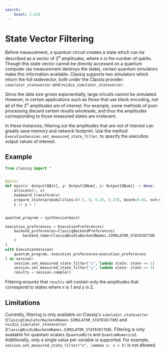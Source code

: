 ```yaml
---
search:
    boost: 2.610
---
```


# State Vector Filtering

Before measurement, a quantum circuit creates a state which can be described
as a vector of $2^n$ amplitudes, where $n$ is the number of qubits. Though this
state vector cannot be directly accessed on a quantum computer (as measurement
destroys the state), certain quantum simulators make this information available.
Classiq supports two simulators which return the full statevector, both under
the Classiq provider: `simulator_statevector` and `nvidia_simulator_statevector`.

Since the data size grows exponentially, large circuits cannot be simulated.
However, in certain applications such as those that use block encoding, not all
of the $2^n$ amplitudes are of interest. For example, some methods of
post-processing discard certain results wholesale, and thus the amplitudes
corresponding to those measured states are irrelevant.

In these instances, filtering out the amplitudes that are not of interest can
greatly save memory and network footprint. Use the method
`ExecutionSession.set_measured_state_filter`, to specify the execution output
values of interest.

## Example

```python
from classiq import *


@qfunc
def main(x: Output[QBit], y: Output[QNum], z: Output[QNum]) -> None:
    allocate(1, x)
    hadamard_transform(x)
    prepare_state(probabilities=[0.5, 0, 0.25, 0.25], bound=0.01, out=y)
    z |= y + 1


quantum_program = synthesize(main)

execution_preferences = ExecutionPreferences(
    backend_preferences=ClassiqBackendPreferences(
        backend_name=ClassiqNvidiaBackendNames.SIMULATOR_STATEVECTOR
    )
)
with ExecutionSession(
    quantum_program, execution_preferences=execution_preferences
) as session:
    session.set_measured_state_filter("x", lambda state: state == 1)
    session.set_measured_state_filter("y", lambda state: state == 2)
    results = session.sample()
```

Filtering ensures that `results` will contain only the amplitudes that correspond
to states where x is 1 and y is 2.

## Limitations

Currently, filtering is only available on Classiq's `simulator_statevector`
(`ClassiqSimulatorBackendNames.SIMULATOR_STATEVECTOR`) and
`nvidia_simulator_statevector` (`ClassiqNvidiaBackendNames.SIMULATOR_STATEVECTOR`).
Filtering is only available for quantum scalars (`QuantumBit`s and `QuantumNumeric`s).
Additionally, only a single value per variable is supported. For example,
`session.set_measured_state_filter("x", lambda x: x < 5)` is not allowed.
